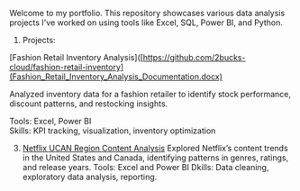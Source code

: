 Welcome to my portfolio. This repository showcases various data analysis projects I've worked on using tools like Excel, SQL, Power BI, and Python.

1. Projects:

[Fashion Retail Inventory Analysis]([https://github.com/2bucks-cloud/fashion-retail-inventory](Fashion_Retail_Inventory_Analysis_Documentation.docx)

Analyzed inventory data for a fashion retailer to identify stock performance, discount patterns, and restocking insights.

Tools: Excel, Power BI  
Skills: KPI tracking, visualization, inventory optimization

3. [Netflix UCAN Region Content Analysis](https://github.com/2bucks-cloud/netflix-ucan-analysis)
Explored Netflix’s content trends in the United States and Canada, identifying patterns in genres, ratings, and release years.
Tools: Excel and Power BI
Dkills: Data cleaning, exploratory data analysis, reporting.


